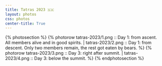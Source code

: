 ```yaml
---
title: Tatras 2023 🇸🇰
layout: photos
css: photos
center-title: True
---
```


{% photosection %}
  {% photorow tatras-2023/1.png :: Day 1: from ascent. All members alive and in good spirits. | tatras-2023/2.png :: Day 1: from descent. Only two members remain, the rest got eaten by bears. %}
  {% photorow tatras-2023/3.png :: Day 3: right after summit. | tatras-2023/4.png :: Day 3: below the summit. %}
{% endphotosection %}
